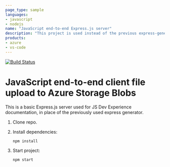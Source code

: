 ```yaml
---
page_type: sample
languages:
- javascript
- nodejs
name: "JavaScript end-to-end Express.js server"
description: "This project is used instead of the previous express-generator."
products:
- azure
- vs-code
---
```


[![Build Status](https://dev.azure.com/SRAdmin2wr06f/Hackathon%202022/_apis/build/status/samantharamon.js-e2e-express-server?branchName=main)](https://dev.azure.com/SRAdmin2wr06f/Hackathon%202022/_build/latest?definitionId=1&branchName=main)

# JavaScript end-to-end client file upload to Azure Storage Blobs

This is a basic Express.js server used for JS Dev Experience documentation, in place of the previously used express generator. 

1. Clone repo.

1. Install dependencies: 

    ```bash
    npm install
    ```

1. Start project: 

    ```bash
    npm start
    ```
